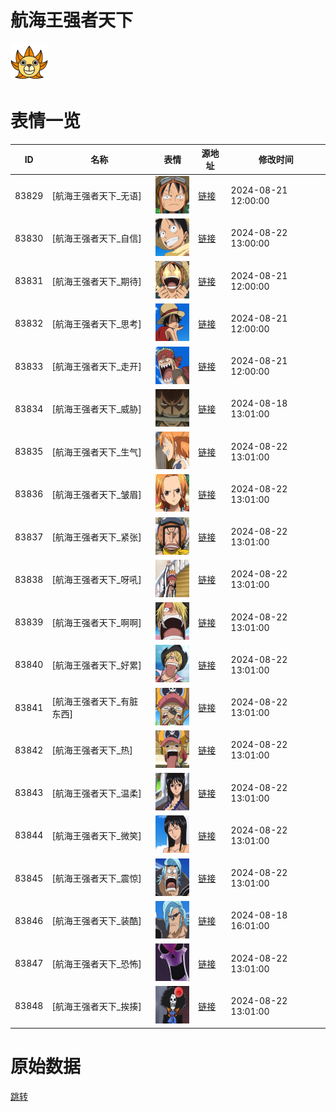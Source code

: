 # 航海王强者天下

<img src="./cover.png" height="60" alt="cover" />

# 表情一览

|ID|名称|表情|源地址|修改时间|
|----|----|----|----|----|
|83829|[航海王强者天下_无语]|<img src="./pic/083829_%5B航海王强者天下_无语%5D.png" height="60" alt="无语"/>|[链接](https://i0.hdslb.com/bfs/garb/b8e2c699123a4e2ec06afa97998d5ad0024aa131.png)|2024-08-21 12:00:00|
|83830|[航海王强者天下_自信]|<img src="./pic/083830_%5B航海王强者天下_自信%5D.png" height="60" alt="自信"/>|[链接](https://i0.hdslb.com/bfs/garb/4e8c892aeac079234753c3a61cf736c7f7b36a4b.png)|2024-08-22 13:00:00|
|83831|[航海王强者天下_期待]|<img src="./pic/083831_%5B航海王强者天下_期待%5D.png" height="60" alt="期待"/>|[链接](https://i0.hdslb.com/bfs/garb/fdafe2e42a640ff5146d92ce7a414e5bd065ee85.png)|2024-08-21 12:00:00|
|83832|[航海王强者天下_思考]|<img src="./pic/083832_%5B航海王强者天下_思考%5D.png" height="60" alt="思考"/>|[链接](https://i0.hdslb.com/bfs/garb/4f875d8771f30ed18e3f97aacf16da7fdc3b7ebf.png)|2024-08-21 12:00:00|
|83833|[航海王强者天下_走开]|<img src="./pic/083833_%5B航海王强者天下_走开%5D.png" height="60" alt="走开"/>|[链接](https://i0.hdslb.com/bfs/garb/5f7b34cb2277a43b63355b90ddb5d2bf99fca379.png)|2024-08-21 12:00:00|
|83834|[航海王强者天下_威胁]|<img src="./pic/083834_%5B航海王强者天下_威胁%5D.png" height="60" alt="威胁"/>|[链接](https://i0.hdslb.com/bfs/garb/be12d40f88df017c99bf97b7c39e3a0616a76cb4.png)|2024-08-18 13:01:00|
|83835|[航海王强者天下_生气]|<img src="./pic/083835_%5B航海王强者天下_生气%5D.png" height="60" alt="生气"/>|[链接](https://i0.hdslb.com/bfs/garb/73a834076a1b151c301d22a712402b814b7511c7.png)|2024-08-22 13:01:00|
|83836|[航海王强者天下_皱眉]|<img src="./pic/083836_%5B航海王强者天下_皱眉%5D.png" height="60" alt="皱眉"/>|[链接](https://i0.hdslb.com/bfs/garb/160dde9497dee72e2b1ccdb88886a15867d9b80e.png)|2024-08-22 13:01:00|
|83837|[航海王强者天下_紧张]|<img src="./pic/083837_%5B航海王强者天下_紧张%5D.png" height="60" alt="紧张"/>|[链接](https://i0.hdslb.com/bfs/garb/32dafc30f1372310a6da78bc7ffa04d6c81bd247.png)|2024-08-22 13:01:00|
|83838|[航海王强者天下_呀吼]|<img src="./pic/083838_%5B航海王强者天下_呀吼%5D.png" height="60" alt="呀吼"/>|[链接](https://i0.hdslb.com/bfs/garb/07e27e0e26a9fa9b3d77d7b45c2c59b479f5f589.png)|2024-08-22 13:01:00|
|83839|[航海王强者天下_啊啊]|<img src="./pic/083839_%5B航海王强者天下_啊啊%5D.png" height="60" alt="啊啊"/>|[链接](https://i0.hdslb.com/bfs/garb/88125713af81520707b186e87ecc9107a01178aa.png)|2024-08-22 13:01:00|
|83840|[航海王强者天下_好累]|<img src="./pic/083840_%5B航海王强者天下_好累%5D.png" height="60" alt="好累"/>|[链接](https://i0.hdslb.com/bfs/garb/33249ba65cbc524b046f77c31072d95962e50a6b.png)|2024-08-22 13:01:00|
|83841|[航海王强者天下_有脏东西]|<img src="./pic/083841_%5B航海王强者天下_有脏东西%5D.png" height="60" alt="有脏东西"/>|[链接](https://i0.hdslb.com/bfs/garb/4f979ff538b2ae35fd90a7506b27078206162348.png)|2024-08-22 13:01:00|
|83842|[航海王强者天下_热]|<img src="./pic/083842_%5B航海王强者天下_热%5D.png" height="60" alt="热"/>|[链接](https://i0.hdslb.com/bfs/garb/f3982dc204aab488a210d03db6603894558061e7.png)|2024-08-22 13:01:00|
|83843|[航海王强者天下_温柔]|<img src="./pic/083843_%5B航海王强者天下_温柔%5D.png" height="60" alt="温柔"/>|[链接](https://i0.hdslb.com/bfs/garb/6f74d9840c1333ac0e47d74085daf123b853bdec.png)|2024-08-22 13:01:00|
|83844|[航海王强者天下_微笑]|<img src="./pic/083844_%5B航海王强者天下_微笑%5D.png" height="60" alt="微笑"/>|[链接](https://i0.hdslb.com/bfs/garb/1b080682811ffec08d7969081d2855b6aad63cf5.png)|2024-08-22 13:01:00|
|83845|[航海王强者天下_震惊]|<img src="./pic/083845_%5B航海王强者天下_震惊%5D.png" height="60" alt="震惊"/>|[链接](https://i0.hdslb.com/bfs/garb/64eebd57d4dfa46dcc6c55041625556bd17f47eb.png)|2024-08-22 13:01:00|
|83846|[航海王强者天下_装酷]|<img src="./pic/083846_%5B航海王强者天下_装酷%5D.png" height="60" alt="装酷"/>|[链接](https://i0.hdslb.com/bfs/garb/a965851df0119ee9f73f9b27e98c36f033360ab7.png)|2024-08-18 16:01:00|
|83847|[航海王强者天下_恐怖]|<img src="./pic/083847_%5B航海王强者天下_恐怖%5D.png" height="60" alt="恐怖"/>|[链接](https://i0.hdslb.com/bfs/garb/01ae4d2bff8b32086c85f80c52f179c7440404ad.png)|2024-08-22 13:01:00|
|83848|[航海王强者天下_挨揍]|<img src="./pic/083848_%5B航海王强者天下_挨揍%5D.png" height="60" alt="挨揍"/>|[链接](https://i0.hdslb.com/bfs/garb/b93b4b02b2e8a3021a48a25c5c3e062ac8795f69.png)|2024-08-22 13:01:00|

# 原始数据

[跳转](./raw.json)

